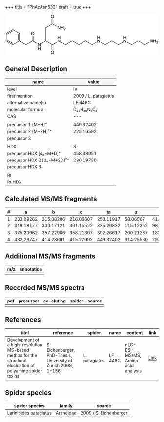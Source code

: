 +++
title = "PhAcAsn533"
draft = true
+++

![](/img/PhAcAsn533.png)

## General Description

| name                        | value                |
|-----------------------------|----------------------|
| level                       | IV                   |
| first mention               | 2009 / L. patagiatus |
| alternative name(s)         | LF 448C              |
| molecular formula           | C₂₃H₄₀N₆O₃           |
| CAS                         | ---                  |
|                             |                      |
| precursor 1 [M+H]⁺          | 449.32402            |
| precursor 2 [M+2H]²⁺        | 225.16592            |
| precursor 3                 |                      |
|                             |                      |
| HDX                         | 8                    |
| precursor HDX   [d₈-M+D]⁺   | 458.38051            |
| precursor HDX 2 [d₈-M+2D]²⁺ | 230.19730            |
| precursor HDX 3             |                      |
|                             |                      |
| Rt                          |                      |
| Rt HDX                      |                      |

## Calculated MS/MS fragments

| # | a         | b         | c         | ta        | z         | y         | tz        |
|---|-----------|-----------|-----------|-----------|-----------|-----------|-----------|
| 1 | 233.09262 | 215.08206 | 216.06607 | 250.11917 | 58.06567  | 41.03912  | 75.09222  |
| 2 | 318.18177 | 300.17121 | 301.15522 | 335.20832 | 115.12352 | 98.09697  | 132.15007 |
| 3 | 375.23962 | 357.22906 | 358.21307 | 392.26617 | 200.21267 | 183.18612 | 217.23922 |
| 4 | 432.29747 | 414.28691 | 415.27092 | 449.32402 | 314.25560 | 297.22905 | 331.28215 |

## Additional MS/MS fragments

| m/z       | annotation |
|-----------|------------|
|           |            |

## Recorded MS/MS spectra

| pdf | precursor | co-eluting | spider    | source                              |
|-----|-----------|------------|-----------|-------------------------------------|
|     |           |            |           |                                     |

## References

| titel                                                                                                      | reference                                                     | spider        | name    | content       | link                                                               |
|------------------------------------------------------------------------------------------------------------|---------------------------------------------------------------|---------------|---------|---------------|--------------------------------------------------------------------|
| Development of a high-resolution MS-based method for the structural elucidation of polyamine spider toxins | S. Eichenberger, PhD-Thesis, University of Zurich 2009, 1-156 | L. patagiatus | LF 448C | nLC-ESI-MS/MS, Amino acid analysis | [Link](https://www.zora.uzh.ch/id/eprint/12787/1/Eichenberger.pdf) |

## Spider species

| spider species         | family    | source                 |
|------------------------|-----------|------------------------|
| Larinioides patagiatus | Araneidae | 2009 / S. Eichenberger |